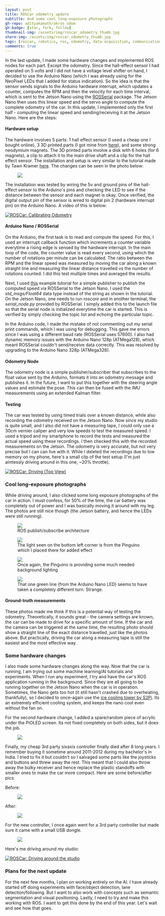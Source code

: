 ```yaml
---
layout: post
title: ROSCar odometry update
subtitle: And some cool long-exposure photographs
gh-repo: adityakamath/akros_odom
gh-badge: [star, fork, follow]
thumbnail-img: /assets/img/roscar_odometry_thumb.jpg
share-img: /assets/img/roscar_odometry_thumb.jpg
tags: [roscar, robotics, ros, odometry, data-acquisition, communication, electronics, software, design]
comments: true
---
```


In the last update, I made some hardware changes and implemented ROS nodes for each part. Except the odometry. Since the hall-effect sensor I had operated on 5 volts and I did not have a voltage level shifter on hand, I decided to use the Arduino Nano (which I was already using for the NeoPixel LEDs that I added for status indication). So the idea is that the sensor sends signals to the Arduino hardware interrupt, which updates a counter, computes the RPM and then the velocity for each time interval, which is sent to the Jetson Nano using the [ROSSerial](http://wiki.ros.org/rosserial) package. The Jetson Nano then uses this linear speed and the servo angle to compute the complete odometry of the car. In this update, I implemented only the first half - computing the linear speed and sending/receiving it at the Jetson Nano. Here are the steps:

#### Hardware setup
The hardware involves 5 parts: 1 hall effect sensor (I used a cheap one I bought online), 3 3D printed parts (I got mine from [here](https://www.thingiverse.com/thing:3867620)), and some strong neodymium magnets. The 3D printed parts involve a disk with 6 holes (for 6 magnets), a clip to attach it to the main drive shaft and a clip for the hall effect sensor. The installation and setup is very similar to the tutorial made by Tawn Kramer [here](https://www.youtube.com/watch?v=l0KUXxfalIQ). The changes can be seen in the photo below:

<figure class="aligncenter">
	<img src="https://adityakamath.github.io/assets/img/roscar_odometry_hardware.jpg" />
</figure>

The installation was tested by wiring the 5v and ground pins of the hall-effect sensor to the Arduino's pins and checking the LED to see if the distance between the sensor and each magnet is okay. Once verified, the digital output pin of the sensor is wired to digital pin 2 (hardware interrupt pin) on the Arduino Nano. A video of this is below:

[![ROSCar: Calibrating Odometry](https://adityakamath.github.io/assets/img/roscar_odometry_testing_ss.png)](https://www.youtube.com/watch?v=B_FwJiaJ6kg "ROSCar: Calibrating Odometry - Click to Watch!")
  
#### Arduino Nano / ROSSerial
On the Arduino, the first task is to read and compute the speed. For this, I used an interrupt callback function which increments a counter variable everytime a rising edge is sensed by the hardware interrupt. In the main loop of the code, the counter value is read every second, using which the number of rotations per minute can be calculated. The ratio between the RPM and the linear speed was measured by moving the car along a known straight line and measuring the linear distance travelled vs the number of rotations counted. I did this test multiple times and averaged the results.

Next, I used [this](http://wiki.ros.org/rosserial_arduino/Tutorials/Hello%20World) example tutorial for a simple publisher to publish the computed speed via ROSSerial to the Jetson Nano. I used the *std_msgs/Float64* data type instead of the string as shown in the tutorial. On the Jetson Nano, one needs to run *roscore* and in another terminal, the *serial_node.py* provided by ROSSerial. I simply added this to the launch file so that the serial node is initialized everytime the car is started. This is verified by simply checking the topic list and echoing the particular topic.
  
In the Arduino code, I made the mistake of not commenting out my serial print commands, which I was using for debugging. This gave me errors since I was using a different baud rate (ROSSerial uses 57600). I also had dynamic memory issues with the Arduino Nano 128p (ATMega128), which meant ROSSerial couldn't send/receive data correctly. This was resolved by upgrading to the Arduino Nano 328p (ATMega328). 

#### Odometry Node
The odometry node is a simple publisher/subscriber that subscribes to the float value sent by the Arduino, formats it into an odometry message and publishes it. In the future, I want to put this together with the steering angle values and estimate the pose. This can then be fused with the IMU measurements using an extended Kalman filter. 

#### Testing
The car was tested by using timed trials over a known distance, while also recording the odometry received on the Jetson Nano. Now since my studio is quite small, and I also did not have a measuring tape, I could only use a 30cm vernier caliper and very low speeds to test the measured speed. I used a tripod and my smartphone to record the tests and measured the actual speed using these recordings. I then checked this with the recorded measurements on the Jetson. The odometry is very accurate, but not very precise but I can can live with it. While I deleted the recordings due to low memory on my phone, here's a small clip of the test setup (I'm just aimlessly driving around in this one, ~20% throttle).

[![ROSCar: Driving (Top View)](https://adityakamath.github.io/assets/img/roscar_odometry_testing2_ss.png)](https://www.youtube.com/watch?v=-_84yx7CmNk "ROSCar: Driving (Top View) - Click to Watch!")

### Cool long-exposure photographs
While driving around, I also clicked some long exposure photographs of the car in action. I must confess, for 50% of the time, the car battery was completely out of power and I was basically moving it around with my leg. The photos are still nice though (the Jetson battery, and hence the LEDs were still running).

<figure class="aligncenter">
	<img src="https://adityakamath.github.io/assets/img/roscar_longex1.jpg" />
	<figcaption>ROS publish/subscribe architecture</figcaption>
</figure>

<figure class="aligncenter">
	<img src="https://adityakamath.github.io/assets/img/roscar_longex2.jpg" />
	<figcaption>The light seen on the bottom left corner is from the Pinguino which I placed there for added effect</figcaption>
</figure>

<figure class="aligncenter">
	<img src="https://adityakamath.github.io/assets/img/roscar_longex3.jpg" />
	<figcaption>Once again, the Pinguino is providing some much needed background lighting</figcaption>
</figure>

<figure class="aligncenter">
	<img src="https://adityakamath.github.io/assets/img/roscar_longex4.jpg" />
	<figcaption>That one green line (from the Arduino Nano LED) seems to have taken a completely different turn. Strange.</figcaption>
</figure>

#### Ground-truth measurements
These photos made me think if this is a potential way of testing the odometry. Theoretically, it sounds great - the camera settings are known, the car can be made to drive for a specific amount of time. If the car and the camera can be triggered at the same time, the resulting photo should show a straight line of the exact distance travelled, just like the photos above. But practically, driving the car along a measuring tape is still the easiest and the most effective way.

### Some hardware changes
I also made some hardware changes along the way. Now that the car is running, I am trying out some machine learning/AI tutorials and experiments. When I run any experiment, I try and have the car's ROS application running in the background. Since they are all going to be running together on the Jetson Nano when the car is in operation. Sometimes, the Nano gets too hot (it still hasn't crashed due to overheating, thankfully), so I decided to once-again use the [ice cooling tower by S2Pi](https://www.seeedstudio.com/ICE-Tower-CPU-Cooling-Fan-for-Nvidia-Jetson-Nano-p-4214.html). Its an extremely efficient cooling system, and keeps the nano cool even without the fan on. 

For the second hardware change, I added a spare/random piece of acrylic under the PiOLED screen. Its not fixed completely on both sides, but it does the job. 

<figure class="aligncenter">
	<img src="https://adityakamath.github.io/assets/img/roscar_odometry_changes.jpg" />
</figure>

Finally, my cheap 3rd party sixaxis controller finally died after 8 long years. I remember buying it sometime around 2011-2012 during my bachelor's in India. I tried to fix it but couldn't so I salvaged some parts like the joysticks and buttons and threw away the rest. This meant that I could also throw away the bulky receiver and hence replace the plastic standoffs with smaller ones to make the car more compact. Here are some before/after pics:

Before:
<figure class="aligncenter">
	<img src="https://adityakamath.github.io/assets/img/roscar_dongle_before.jpg" />
</figure>

After:
<figure class="aligncenter">
	<img src="https://adityakamath.github.io/assets/img/roscar_dongle_after.jpg" />
</figure>

For the new controller, I once again went for a 3rd party controller but made sure it came with a small USB dongle. 

<figure class="aligncenter">
	<img src="https://adityakamath.github.io/assets/img/roscar_new_controller.jpg" />
</figure>

Here's me driving around my studio:

[![ROSCar: Driving around the studio](https://adityakamath.github.io/assets/img/roscar_odometry_driving_ss.png)](https://www.youtube.com/watch?v=lx4kxBweW2Q "ROSCar: Driving around the studio - Click to Watch!")

### Plans for the next update
For the next few months, I plan on working entirely on the AI. I have already started off doing experiments with face/object detection, lane detection/following. But I want to also work with concepts such as semantic segmentation and visual positioning. Lastly, I need to try and make this working with ROS. I want to get this done by the end of this year. Let's wait and see how that goes. 
